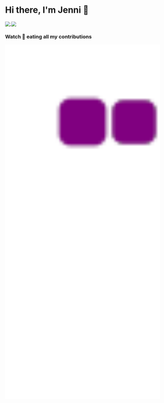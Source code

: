 # Hi there, I'm Jenni 👋


<a href="https://github.com/anuraghazra/github-readme-stats">
  <img align="center" src="https://github-readme-stats.vercel.app/api/top-langs/?username=jenniaylis&layout=compact&theme=buefy" height="160" />
</a>
<a href="https://github.com/anuraghazra/convoychat">
  <img align="center" src="https://github-readme-stats.vercel.app/api/?username=jenniaylis&show_icons=true&theme=buefy&count_private=true" height="160" />
</a>

### Watch 🐍 eating all my contributions
<img src="https://github.com/jenniaylis/jenniaylis/blob/output/github-contribution-grid-snake.gif" width="800"/>
